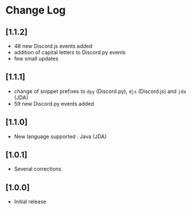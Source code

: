 # Change Log

## [1.1.2]
- 48 new Discord.js events added
- addition of capital letters to Discord.py events
- few small updates

## [1.1.1]
- change of snippet prefixes to `dpy` (Discord.py), `djs` (Discord.js) and `jda` (JDA)
- 59 new Discord.py events added

## [1.1.0]
- New language supported : Java (JDA)

## [1.0.1]
- Several corrections

## [1.0.0]
- Initial release